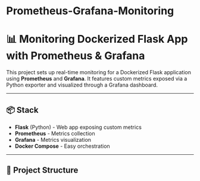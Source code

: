 # Prometheus-Grafana-Monitoring
# 📊 Monitoring Dockerized Flask App with Prometheus & Grafana

This project sets up real-time monitoring for a Dockerized Flask application using **Prometheus** and **Grafana**. It features custom metrics exposed via a Python exporter and visualized through a Grafana dashboard.

---

## 📦 Stack

- **Flask** (Python) - Web app exposing custom metrics
- **Prometheus** - Metrics collection
- **Grafana** - Metrics visualization
- **Docker Compose** - Easy orchestration

---

## 📁 Project Structure


